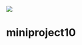 <a href="https://codeclimate.com/github/bhumiben/mini-project-2/maintainability"><img src="https://api.codeclimate.com/v1/badges/a7ce6567b7bae3f8ac6f/maintainability" /></a>
# miniproject10
